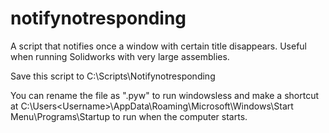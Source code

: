 # notifynotresponding
A script that notifies once a window with certain title disappears. Useful when running Solidworks with very large assemblies.

Save this script to 
C:\Scripts\Notifynotresponding

You can rename the file as ".pyw" to run windowsless and make a shortcut at 
C:\Users\<Username>\AppData\Roaming\Microsoft\Windows\Start Menu\Programs\Startup
to run when the computer starts.
